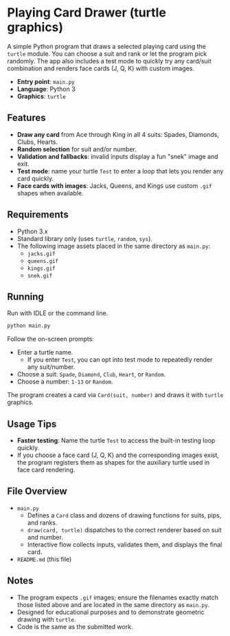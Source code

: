 # Playing Card Drawer (turtle graphics)

A simple Python program that draws a selected playing card using the `turtle` module. You can choose a suit and rank or let the program pick randomly. The app also includes a test mode to quickly try any card/suit combination and renders face cards (J, Q, K) with custom images.

- **Entry point**: `main.py`
- **Language**: Python 3
- **Graphics**: `turtle`

## Features
- **Draw any card** from Ace through King in all 4 suits: Spades, Diamonds, Clubs, Hearts.
- **Random selection** for suit and/or number.
- **Validation and fallbacks**: invalid inputs display a fun "snek" image and exit.
- **Test mode**: name your turtle `Test` to enter a loop that lets you render any card quickly.
- **Face cards with images**: Jacks, Queens, and Kings use custom `.gif` shapes when available.

## Requirements
- Python 3.x
- Standard library only (uses `turtle`, `random`, `sys`).
- The following image assets placed in the same directory as `main.py`:
  - `jacks.gif`
  - `queens.gif`
  - `kings.gif`
  - `snek.gif`

## Running
Run with IDLE or the command line.

```bash
python main.py
```

Follow the on-screen prompts:
- Enter a turtle name.
  - If you enter `Test`, you can opt into test mode to repeatedly render any suit/number.
- Choose a suit: `Spade`, `Diamond`, `Club`, `Heart`, or `Random`.
- Choose a number: `1-13` or `Random`.

The program creates a card via `Card(suit, number)` and draws it with `turtle` graphics.

## Usage Tips
- **Faster testing**: Name the turtle `Test` to access the built-in testing loop quickly.
- If you choose a face card (J, Q, K) and the corresponding images exist, the program registers them as shapes for the auxiliary turtle used in face card rendering.

## File Overview
- `main.py`
  - Defines a `Card` class and dozens of drawing functions for suits, pips, and ranks.
  - `draw(card, turtle)` dispatches to the correct renderer based on suit and number.
  - Interactive flow collects inputs, validates them, and displays the final card.
- `README.md` (this file)

## Notes
- The program expects `.gif` images; ensure the filenames exactly match those listed above and are located in the same directory as `main.py`.
- Designed for educational purposes and to demonstrate geometric drawing with `turtle`.
- Code is the same as the submitted work.
